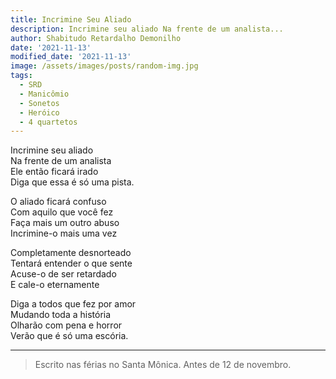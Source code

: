 ```yaml
---
title: Incrimine Seu Aliado
description: Incrimine seu aliado Na frente de um analista...
author: Shabitudo Retardalho Demonilho
date: '2021-11-13'
modified_date: '2021-11-13'
image: /assets/images/posts/random-img.jpg
tags:
  - SRD
  - Manicômio
  - Sonetos
  - Heróico
  - 4 quartetos
---   
```


Incrimine seu aliado     
Na frente de um analista     
Ele então ficará irado     
Diga que essa é só uma pista.     
     
O aliado ficará confuso     
Com aquilo que você fez     
Faça mais um outro abuso     
Incrimine-o mais uma vez     
     
Completamente desnorteado     
Tentará entender o que sente     
Acuse-o de ser retardado     
E cale-o eternamente     
     
Diga a todos que fez por amor     
Mudando toda a história     
Olharão com pena e horror     
Verão que é só uma escória.     
______

> Escrito nas férias no Santa Mônica. Antes de 12 de novembro.
